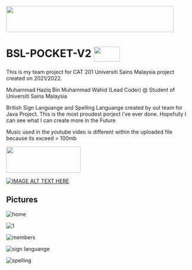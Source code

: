 
<img align="center" height="70" width="450" src="https://www.freelogovectors.net/wp-content/uploads/2021/04/universiti_sains_malaysia_logo-freelogovectors.net_.png"/>

# BSL-POCKET-V2 <img align="center" height="40" width="70" src="https://media1.giphy.com/media/B1p1kmSa7iqCWX3XtH/200w.gif"/> 
This is my team project for CAT 201 Universiti Sains Malaysia project created on 2021/2022. 

Muhammad Haziq Bin Muhammad Wahid (Lead Coder) @ Student of Universiti Sains Malaysia

British Sign Languange and Spelling Languange created by out team for Java Project. This is the most proudest porject i've ever done. Hopefully I can see what I can create more in the Future

Music used in the youtube video is different within the uploaded file because its exceed > 100mb


<img align="center" height="70" width="200" src="https://www.freeiconspng.com/thumbs/youtube-logo-png/youtube-logo-png-transparent-image-5.png"/>


 [![IMAGE ALT TEXT HERE](https://img.youtube.com/vi/gEsa3jt2XOM/0.jpg)](https://www.youtube.com/watch?v=gEsa3jt2XOM&ab_channel=MuhammadHaziq) 
 
 ## Pictures 
 
 ![home](https://user-images.githubusercontent.com/93234724/204097331-e61ace44-643d-4697-82da-9556e95739c1.jpg)
 
 ![1](https://user-images.githubusercontent.com/93234724/204097329-da8b7f9e-9fd1-4263-8ca5-4053956f4545.jpg)
 
![members](https://user-images.githubusercontent.com/93234724/204097324-1f61f1a9-7f84-4675-a6de-473e09056c6c.jpg)

![sign languange](https://user-images.githubusercontent.com/93234724/204097326-d9b16c39-ec30-40a1-aef1-2a4d1e0ee206.jpg)

![spelling](https://user-images.githubusercontent.com/93234724/204097327-7e560f98-ba33-4bba-b86c-58b54a3e9614.jpg)
